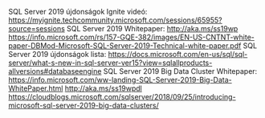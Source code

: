 ﻿SQL Server 2019 újdonságok Ignite videó: https://myignite.techcommunity.microsoft.com/sessions/65955?source=sessions
SQL Server 2019 Whitepaper: http://aka.ms/ss19wp
			    https://info.microsoft.com/rs/157-GQE-382/images/EN-US-CNTNT-white-paper-DBMod-Microsoft-SQL-Server-2019-Technical-white-paper.pdf
SQL Server 2019 újdonságok lista: https://docs.microsoft.com/en-us/sql/sql-server/what-s-new-in-sql-server-ver15?view=sqlallproducts-allversions#databaseengine
SQL Server 2019 Big Data Cluster Whitepaper: https://info.microsoft.com/ww-landing-SQL-Server-2019-Big-Data-WhitePaper.html
					     http://aka.ms/ss19wpdl
					     https://cloudblogs.microsoft.com/sqlserver/2018/09/25/introducing-microsoft-sql-server-2019-big-data-clusters/


